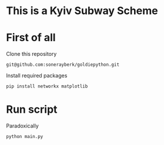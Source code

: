 # This is a Kyiv Subway Scheme

# First of all
Clone this repository

```
git@github.com:sonerayberk/goldiepython.git
```

Install required packages

```
pip install networkx matplotlib
```

# Run script
Paradoxically

```
python main.py
```

